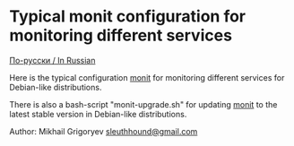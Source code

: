 # Typical monit configuration for monitoring different services

[По-русски / In Russian](README.ru.md)

Here is the typical configuration [monit](https://mmonit.com/monit/) for monitoring different services for Debian-like distributions.

There is also a bash-script "monit-upgrade.sh" for updating [monit](https://mmonit.com/monit/) to the latest stable version in Debian-like distributions.

Author: Mikhail Grigoryev <sleuthhound@gmail.com>
